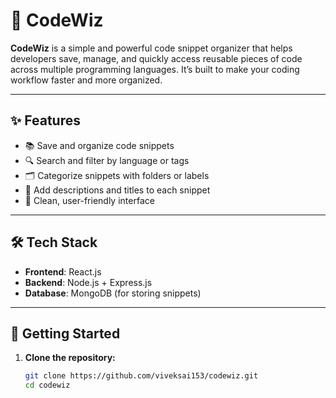 # 🧩 CodeWiz

**CodeWiz** is a simple and powerful code snippet organizer that helps developers save, manage, 
and quickly access reusable pieces of code across multiple programming languages. 
It’s built to make your coding workflow faster and more organized.

---

## ✨ Features

- 📚 Save and organize code snippets
- 🔍 Search and filter by language or tags
- 🗂️ Categorize snippets with folders or labels
- 📝 Add descriptions and titles to each snippet
- 🌙 Clean, user-friendly interface 

---

## 🛠️ Tech Stack

- **Frontend**: React.js 
- **Backend**: Node.js + Express.js
- **Database**: MongoDB (for storing snippets)

---

## 🚀 Getting Started

1. **Clone the repository:**

   ```bash
   git clone https://github.com/viveksai153/codewiz.git
   cd codewiz
